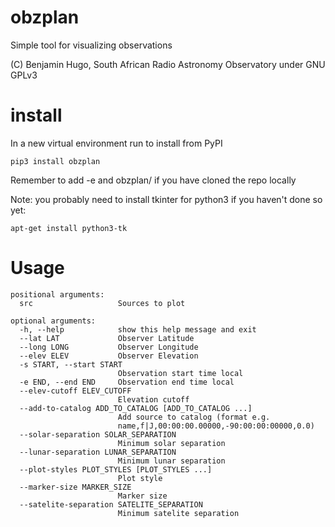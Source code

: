 # obzplan
Simple tool for visualizing observations

(C) Benjamin Hugo, South African Radio Astronomy Observatory under GNU GPLv3

# install
In a new virtual environment run to install from PyPI
```
pip3 install obzplan
```
Remember to add -e and obzplan/ if you have cloned the repo locally

Note: you probably need to install tkinter for python3 if you haven't done so yet:
```
apt-get install python3-tk
```
# Usage
```
positional arguments:
  src                   Sources to plot

optional arguments:
  -h, --help            show this help message and exit
  --lat LAT             Observer Latitude
  --long LONG           Observer Longitude
  --elev ELEV           Observer Elevation
  -s START, --start START
                        Observation start time local
  -e END, --end END     Observation end time local
  --elev-cutoff ELEV_CUTOFF
                        Elevation cutoff
  --add-to-catalog ADD_TO_CATALOG [ADD_TO_CATALOG ...]
                        Add source to catalog (format e.g.
                        name,f|J,00:00:00.00000,-90:00:00:00000,0.0)
  --solar-separation SOLAR_SEPARATION
                        Minimum solar separation
  --lunar-separation LUNAR_SEPARATION
                        Minimum lunar separation
  --plot-styles PLOT_STYLES [PLOT_STYLES ...]
                        Plot style
  --marker-size MARKER_SIZE
                        Marker size
  --satelite-separation SATELITE_SEPARATION
                        Minimum satelite separation
```
